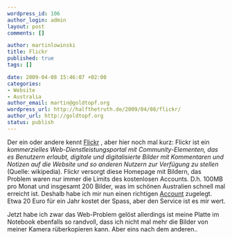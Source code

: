 ```yaml
--- 
wordpress_id: 106
author_login: admin
layout: post
comments: []

author: martinlowinski
title: Flickr
published: true
tags: []

date: 2009-04-08 15:46:07 +02:00
categories: 
- Website
- Australia
author_email: martin@goldtopf.org
wordpress_url: http://halfthetruth.de/2009/04/08/flickr/
author_url: http://goldtopf.org
status: publish
---
```

Der ein oder andere kennt <a href="http://flickr.com/">Flickr</a> , aber hier noch mal kurz: Flickr ist ein <cite>kommerzielles  Web-Dienstleistungsportal mit Community-Elementen, das es Benutzern  erlaubt, digitale und digitalisierte Bilder mit Kommentaren und Notizen  auf die Website und so anderen Nutzern zur Verf&uuml;gung zu stellen</cite> (Quelle: wikipedia).
Flickr versorgt diese Homepage mit Bildern, das Problem waren nur immer  die Limits des kostenlosen Accounts. D.h. 100MB pro Monat und insgesamt  200 Bilder, was im sch&ouml;nen Australien schnell mal erreicht ist. Deshalb  habe ich mir nun einen richtigen <a href="http://flickr.com/photos/c0b0lt">Account</a> zugelegt. Etwa 20 Euro f&uuml;r ein Jahr kostet der Spass, aber den Service ist es mir wert.

Jetzt habe ich zwar das Web-Problem gel&ouml;st allerdings ist meine  Platte im Notebook ebenfalls so randvoll, dass ich nicht mal mehr die  Bilder von meiner Kamera r&uuml;berkopieren kann. Aber eins nach dem  anderen..
